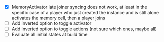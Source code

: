 
- [x] MemoryActivator late joiner syncing does not work, at least in the specific case of a player who just created the instance and is still alone activates the memory cell, then a player joins
- [ ] Add inverted option to toggle activator
- [ ] Add inverted option to toggle actions (not sure which ones, maybe all)
- [ ] Evaluate all initial states at build time

